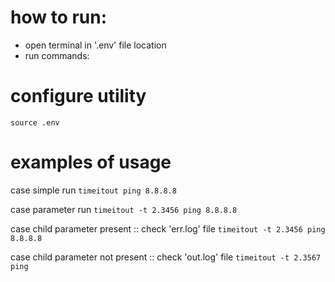 # how to run:
 - open terminal in '.env' file location
 - run commands:

# configure utility
```
source .env
```

# examples of usage
case simple run
``
timeitout ping 8.8.8.8
``

case parameter run
``timeitout -t 2.3456 ping 8.8.8.8``

case child parameter present ::  check 'err.log' file
``timeitout -t 2.3456 ping 8.8.8.8``

case child parameter not present :: check 'out.log' file
``timeitout -t 2.3567 ping``
